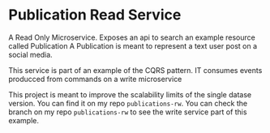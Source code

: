 # Publication Read Service
A Read Only Microservice. Exposes an api to search an example resource called Publication
A Publication is meant to represent a text user post on a social media.

This service is part of an example of the CQRS pattern. IT consumes events producced from commands on a write microservice

This project is meant to improve the scalability limits of the single datase version. You can find it on my repo ``publications-rw``.
You can check the branch on my repo ``publications-rw`` to see the write service part of this example.
